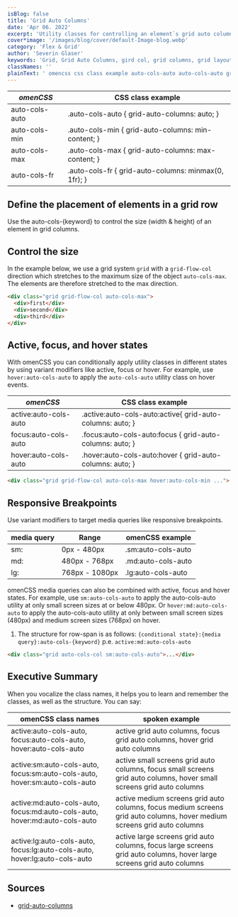 ```yaml
---
isBlog: false
title: 'Grid Auto Columns'
date: 'Apr 06. 2022'
excerpt: 'Utility classes for controlling an element`s grid auto columns.'
cover*image: '/images/blog/cover/default-Image-blog.webp'
category: 'Flex & Grid'
author: 'Severin Glaser'
keywords: 'Grid, Grid Auto Columns, gird col, grid columns, grid layout'
classNames: ''
plainText: ' omencss css class example auto-cols-auto auto-cols-auto grid-auto-columns: auto; auto-cols-min auto-cols-min grid-auto-columns: min-content; auto-cols-max auto-cols-max grid-auto-columns: max-content; auto-cols-fr auto-cols-fr grid-auto-columns: minmax 0 1fr ; define the placement of elements in a grid row use the auto-cols- keyword to control the size width & height of an element in grid columns control the size in the example below we use a grid system `grid` with a `grid-flow-col` direction which stretches to the maximum size of the object `auto-cols-max` the elements are therefore stretched to the max direction  active focus and hover states with omencss you can conditionally apply utility classes in different states by using variant modifiers like active focus or hover for example use `hover:auto-cols-auto` to apply the `auto-cols-auto` utility class on hover events omencss css class example - active:auto-cols-auto active :auto-cols-auto:active grid-auto-columns: auto; focus:auto-cols-auto focus :auto-cols-auto:focus grid-auto-columns: auto; hover:auto-cols-auto hover :auto-cols-auto:hover grid-auto-columns: auto;  responsive breakpoints use variant modifiers to target media queries like responsive breakpoints media query range omencss example - sm: 0px - 480px sm:auto-cols-auto md: 480px - 768px md:auto-cols-auto lg: 768px - 1080px lg:auto-cols-auto omencss media queries can also be combined with active focus and hover states for example use `sm:auto-cols-auto` to apply the auto-cols-auto utility at only small screen sizes at or below 480px or `hover:md:auto-cols-auto` to apply the auto-cols-auto utility at only between small screen sizes 480px and medium screen sizes 768px on hover 1 the structure for row-span is as follows: ` conditional state : media query :auto-cols- keyword ` p e `active:md:auto-cols-auto`  executive summary when you vocalize the class names it helps you to learn and remember the classes as well as the structure you can say: omencss class names spoken example - active:auto-cols-auto focus:auto-cols-auto hover:auto-cols-auto active grid auto columns focus grid auto columns hover grid auto columns active:sm:auto-cols-auto focus:sm:auto-cols-auto hover:sm:auto-cols-auto active small screens grid auto columns focus small screens grid auto columns hover small screens grid auto columns active:md:auto-cols-auto focus:md:auto-cols-auto hover:md:auto-cols-auto active medium screens grid auto columns focus medium screens grid auto columns hover medium screens grid auto columns active:lg:auto-cols-auto focus:lg:auto-cols-auto hover:lg:auto-cols-auto active large screens grid auto columns focus large screens grid auto columns hover large screens grid auto columns sources - grid-auto-columns https: developer mozilla org en-us docs web css grid-auto-columns '
---
```


| _omenCSS_      | CSS class example                                    |
| -------------- | ---------------------------------------------------- |
| auto-cols-auto | .auto-cols-auto { grid-auto-columns: auto; }         |
| auto-cols-min  | .auto-cols-min { grid-auto-columns: min-content; }   |
| auto-cols-max  | .auto-cols-max { grid-auto-columns: max-content; }   |
| auto-cols-fr   | .auto-cols-fr { grid-auto-columns: minmax(0, 1fr); } |

## Define the placement of elements in a grid row

Use the auto-cols-{keyword} to control the size (width & height) of an element in grid columns.

## Control the size

In the example below, we use a grid system `grid` with a `grid-flow-col` direction which stretches to the maximum size of the object `auto-cols-max`. The elements are therefore stretched to the max direction.

```html
<div class="grid grid-flow-col auto-cols-max">
  <div>first</div>
  <div>second</div>
  <div>third</div>
</div>
```

## Active, focus, and hover states

With omenCSS you can conditionally apply utility classes in different states by using variant modifiers like active, focus or hover. For example, use `hover:auto-cols-auto` to apply the `auto-cols-auto` utility class on hover events.

| _omenCSS_             | CSS class example                                          |
| --------------------- | ---------------------------------------------------------- |
| active:auto-cols-auto | .active\:auto-cols-auto:active{ grid-auto-columns: auto; } |
| focus:auto-cols-auto  | .focus\:auto-cols-auto:focus { grid-auto-columns: auto; }  |
| hover:auto-cols-auto  | .hover\:auto-cols-auto:hover { grid-auto-columns: auto; }  |

```html
<div class="grid grid-flow-col auto-cols-max hover:auto-cols-min ...">...</div>
```

## Responsive Breakpoints

Use variant modifiers to target media queries like responsive breakpoints.

| media query | Range          | omenCSS example    |
| ----------- | -------------- | ------------------ |
| sm:         | 0px - 480px    | .sm:auto-cols-auto |
| md:         | 480px - 768px  | .md:auto-cols-auto |
| lg:         | 768px - 1080px | .lg:auto-cols-auto |

omenCSS media queries can also be combined with active, focus and hover states. For example, use `sm:auto-cols-auto` to apply the auto-cols-auto utility at only small screen sizes at or below 480px. Or `hover:md:auto-cols-auto` to apply the auto-cols-auto utility at only between small screen sizes (480px) and medium screen sizes (768px) on hover.

1. The structure for row-span is as follows: `{conditional state}:{media query}:auto-cols-{keyword}` p.e. `active:md:auto-cols-auto`

```html
<div class="grid auto-cols-col sm:auto-cols-auto">...</div>
```

## Executive Summary

When you vocalize the class names, it helps you to learn and remember the classes, as well as the structure. You can say:

| omenCSS class names                                                        | spoken example                                                                                                          |
| -------------------------------------------------------------------------- | ----------------------------------------------------------------------------------------------------------------------- |
| active:auto-cols-auto, focus:auto-cols-auto, hover:auto-cols-auto          | active grid auto columns, focus grid auto columns, hover grid auto columns                                              |
| active:sm:auto-cols-auto, focus:sm:auto-cols-auto, hover:sm:auto-cols-auto | active small screens grid auto columns, focus small screens grid auto columns, hover small screens grid auto columns    |
| active:md:auto-cols-auto, focus:md:auto-cols-auto, hover:md:auto-cols-auto | active medium screens grid auto columns, focus medium screens grid auto columns, hover medium screens grid auto columns |
| active:lg:auto-cols-auto, focus:lg:auto-cols-auto, hover:lg:auto-cols-auto | active large screens grid auto columns, focus large screens grid auto columns, hover large screens grid auto columns    |

## Sources

- [grid-auto-columns](https://developer.mozilla.org/en-US/docs/Web/CSS/grid-auto-columns)
